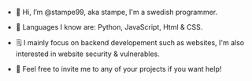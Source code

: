 - 👋 Hi, I’m @stampe99, aka stampe, I'm a swedish programmer. 

- 📂 Languages I know are: Python, JavaScript, Html & CSS. 

- 🗒️ I mainly focus on backend developement such as websites, I'm also interested in website security & vulnerables. 

- 📌 Feel free to invite me to any of your projects if you want help! 
